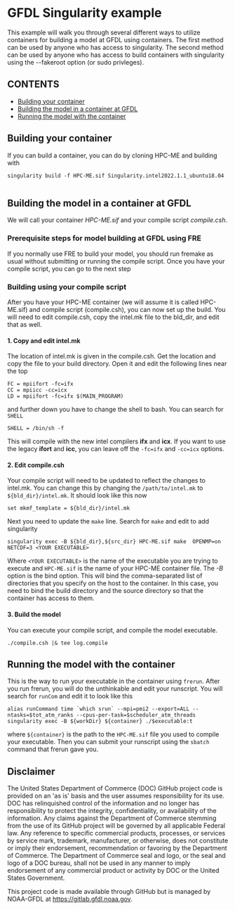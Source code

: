 # GFDL Singularity example
This example will walk you through several different ways to utilize containers for building a 
model at GFDL using containers.  The first method can be used by anyone who has access to 
singularity.  The second method can be used by anyone who has access to build containers with
singularity using the --fakeroot option (or sudo privleges).
## CONTENTS
- [Building your container](#building-your-container)
- [Building the model in a container at GFDL](#building-the-model-in-a-container-at-gfdl)
- [Running the model with the container](#running-the-model-with-the-container)
## Building your container
If you can build a container, you can do by cloning HPC-ME and building with
```
singularity build -f HPC-ME.sif Singularity.intel2022.1.1_ubuntu18.04
￼
```

## Building the model in a container at GFDL
We will call your container *HPC-ME.sif* and your compile script *compile.csh*.

### Prerequisite steps for model building at GFDL using FRE
If you normally use FRE to build your model, you should run fremake as usual without submitting
or running the compile script.  Once you have your compile script, you can go to the next step

### Building using your compile script
After you have your HPC-ME container (we will assume it is called HPC-ME.sif) and compile script
(compile.csh), you can now set up the build.  You will need to edit compile.csh, copy the intel.mk
file to the bld_dir, and edit that as well.  
#### 1. Copy and edit intel.mk
The location of intel.mk is given in the compile.csh.  Get the location and copy the file to your 
build directory.  Open it and edit the following lines near the top
```
FC = mpiifort -fc=ifx
CC = mpiicc -cc=icx
LD = mpiifort -fc=ifx $(MAIN_PROGRAM)
```
and further down you have to change the shell to bash.  You can search for `SHELL`
```
SHELL = /bin/sh -f
```
This will compile with the new intel compilers **ifx** and **icx**.  If you want to use the legacy 
**ifort** and **icc**, you can leave off the `-fc=ifx` and `-cc=icx` options.
#### 2. Edit compile.csh
Your compile script will need to be updated to reflect the changes to intel.mk.  You can change 
this by changing the `/path/to/intel.mk` to `${bld_dir}/intel.mk`. It should look like this now
```
set mkmf_template = ${bld_dir}/intel.mk
```
Next you need to update the `make` line.  Search for `make` and edit to add singularity
```
singularity exec -B ${bld_dir},${src_dir} HPC-ME.sif make  OPENMP=on NETCDF=3 <YOUR EXECUTABLE>
```
Where `<YOUR EXECUTABLE>` is the name of the executable you are trying to execute and `HPC-ME.sif`
is the name of your HPC-ME container file. The *-B* option is the bind option.  This will bind the
comma-separated list of directories that you specify on the host to the container.  In this case, 
you need to bind the build directory and the source directory so that the container has access to
them.  
#### 3. Build the model
You can execute your compile script, and compile the model executable.
```
./compile.csh |& tee log.compile
```

## Running the model with the container
This is the way to run your executable in the container using `frerun`.  After you run frerun, you
will do the unthinkable and edit your runscript.  You will search for `runCom` and edit it to look
like this
```
alias runCommand time `which srun` --mpi=pmi2 --export=ALL --ntasks=$tot_atm_ranks --cpus-per-task=$scheduler_atm_threads singularity exec -B ${workDir} ${container} ./$executable:t
```
where `${container}` is the path to the `HPC-ME.sif` file you used to compile your executable.
Then you can submit your runscript using the `sbatch` command that frerun gave you.

## Disclaimer

The United States Department of Commerce (DOC) GitHub project code is provided
on an 'as is' basis and the user assumes responsibility for its use. DOC has
relinquished control of the information and no longer has responsibility to
protect the integrity, confidentiality, or availability of the information. Any
claims against the Department of Commerce stemming from the use of its GitHub
project will be governed by all applicable Federal law. Any reference to
specific commercial products, processes, or services by service mark,
trademark, manufacturer, or otherwise, does not constitute or imply their
endorsement, recommendation or favoring by the Department of Commerce. The
Department of Commerce seal and logo, or the seal and logo of a DOC bureau,
shall not be used in any manner to imply endorsement of any commercial product
or activity by DOC or the United States Government.

This project code is made available through GitHub but is managed by NOAA-GFDL
at https://gitlab.gfdl.noaa.gov.
